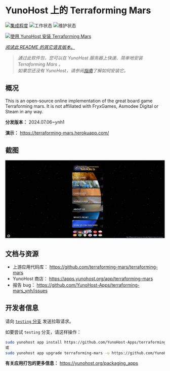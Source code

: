 <!--
注意：此 README 由 <https://github.com/YunoHost/apps/tree/master/tools/readme_generator> 自动生成
请勿手动编辑。
-->

# YunoHost 上的 Terraforming Mars 

[![集成程度](https://dash.yunohost.org/integration/terraforming-mars.svg)](https://ci-apps.yunohost.org/ci/apps/terraforming-mars/) ![工作状态](https://ci-apps.yunohost.org/ci/badges/terraforming-mars.status.svg) ![维护状态](https://ci-apps.yunohost.org/ci/badges/terraforming-mars.maintain.svg)

[![使用 YunoHost 安装 Terraforming Mars ](https://install-app.yunohost.org/install-with-yunohost.svg)](https://install-app.yunohost.org/?app=terraforming-mars)

*[阅读此 README 的其它语言版本。](./ALL_README.md)*

> *通过此软件包，您可以在 YunoHost 服务器上快速、简单地安装 Terraforming Mars 。*  
> *如果您还没有 YunoHost，请参阅[指南](https://yunohost.org/install)了解如何安装它。*

## 概况

This is an open-source online implementation of the great board game Terraforming mars. It is not affiliated with FryxGames, Asmodee Digital or Steam in any way.


**分发版本：** 2024.07.06~ynh1

**演示：** <https://terraforming-mars.herokuapp.com/>

## 截图

![Terraforming Mars  的截图](./doc/screenshots/screenshot.png)

## 文档与资源

- 上游应用代码库： <https://github.com/terraforming-mars/terraforming-mars>
- YunoHost 商店： <https://apps.yunohost.org/app/terraforming-mars>
- 报告 bug： <https://github.com/YunoHost-Apps/terraforming-mars_ynh/issues>

## 开发者信息

请向 [`testing` 分支](https://github.com/YunoHost-Apps/terraforming-mars_ynh/tree/testing) 发送拉取请求。

如要尝试 `testing` 分支，请这样操作：

```bash
sudo yunohost app install https://github.com/YunoHost-Apps/terraforming-mars_ynh/tree/testing --debug
或
sudo yunohost app upgrade terraforming-mars -u https://github.com/YunoHost-Apps/terraforming-mars_ynh/tree/testing --debug
```

**有关应用打包的更多信息：** <https://yunohost.org/packaging_apps>

